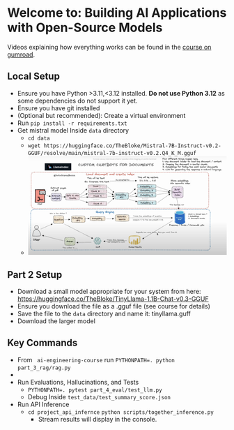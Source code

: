 # Welcome to: Building AI Applications with Open-Source Models

Videos explaining how everything works can be found in the [course on gumroad](https://christophergs.gumroad.com/l/texhy).

## Local Setup

- Ensure you have Python >3.11,<3.12 installed. **Do not use Python 3.12** as
  some dependencies do not support it yet.
- Ensure you have git installed
- (Optional but recommended): Create a virtual environment
- Run `pip install -r requirements.txt`
- Get mistral model Inside `data` directory
  - `cd data`
  - `wget https://huggingface.co/TheBloke/Mistral-7B-Instruct-v0.2-GGUF/resolve/main/mistral-7b-instruct-v0.2.Q4_K_M.gguf`
  - ![1710117466896](image/README/1710117466896.png)

## Part 2 Setup

- Download a small model appropriate for your system from here: https://huggingface.co/TheBloke/TinyLlama-1.1B-Chat-v0.3-GGUF
- Ensure you download the file as a .gguf file (see course for details)
- Save the file to the `data` directory and name it: tinyllama.guff
- Download the larger model

## Key Commands

* From ` ai-engineering-course` run `PYTHONPATH=. python part_3_rag/rag.py`
* 
* Run Evaluations, Hallucinations, and Tests
  * `PYTHONPATH=. pytest part_4_eval/test_llm.py`
  * Debug Inside `test_data/test_summary_score.json`
* Run API Inference
  * `cd project_api_infernce` `python scripts/together_inference.py`
    * Stream results will display in the console.
